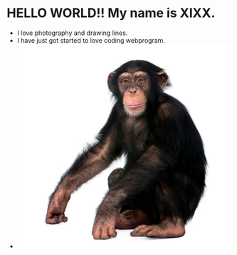 # HELLO WORLD!! My name is XIXX.
- I love photography and drawing lines.
- I have just got started to love coding webprogram.
- ![나야나](./img/monkey01.jpg)
